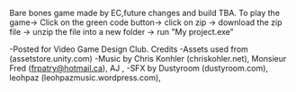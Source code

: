 Bare bones game made by EC,future changes and build TBA.
To play the game-> Click on the green code button-> click on zip -> download the zip file -> unzip the file into a new folder -> run "My project.exe"

-Posted for Video Game Design Club.
Credits
-Assets used from (assetstore.unity.com)
-Music by 
Chris Konhler (chriskohler.net),
Monsieur Fred (frpatry@hotmail.ca),
AJ ,
-SFX by
Dustyroom (dustyroom.com),
leohpaz (leohpazmusic.wordpress.com),
